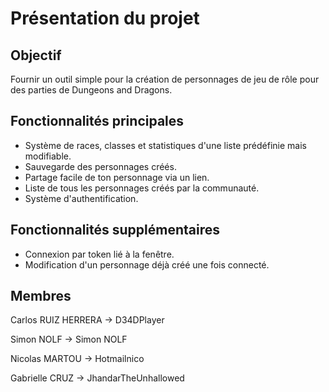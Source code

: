 # Présentation du projet

## Objectif

Fournir un outil simple pour la création de personnages de jeu de rôle pour des parties de Dungeons and Dragons.

## Fonctionnalités principales

- Système de races, classes et statistiques d'une liste prédéfinie mais modifiable.
- Sauvegarde des personnages créés.
- Partage facile de ton personnage via un lien.
- Liste de tous les personnages créés par la communauté.
- Système d'authentification.

## Fonctionnalités supplémentaires

- Connexion par token lié à la fenêtre.
- Modification d'un personnage déjà créé une fois connecté.

## Membres

Carlos RUIZ HERRERA -> D34DPlayer

Simon NOLF 				-> Simon NOLF

Nicolas MARTOU         -> Hotmailnico

Gabrielle CRUZ            -> JhandarTheUnhallowed 